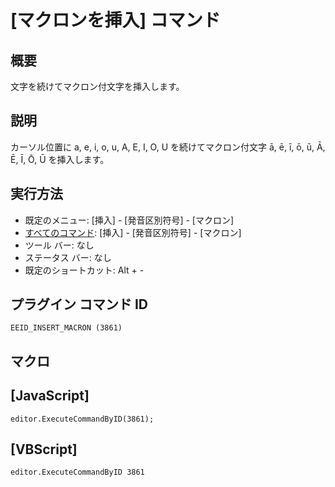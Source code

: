 # \[マクロンを挿入\] コマンド

## 概要

文字を続けてマクロン付文字を挿入します。

## 説明

カーソル位置に a, e, i, o, u, A, E, I, O, U を続けてマクロン付文字 ā, ē, ī, ō, ū, Ā, Ē, Ī, Ō, Ū
を挿入します。

## 実行方法

- 既定のメニュー: \[挿入\] \- \[発音区別符号\] \- \[マクロン\]
- [すべてのコマンド](../../glossary/allcommands): \[挿入\] \- \[発音区別符号\] \- \[マクロン\]
- ツール バー: なし
- ステータス バー: なし
- 既定のショートカット: Alt + -

## プラグイン コマンド ID

```
EEID_INSERT_MACRON (3861)```

## マクロ

## \[JavaScript\]

```
editor.ExecuteCommandByID(3861);
```

## \[VBScript\]

```
editor.ExecuteCommandByID 3861
```
